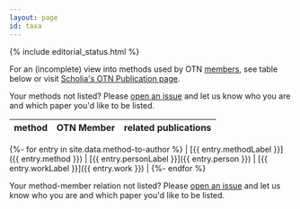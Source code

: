 ```yaml
---
layout: page
id: taxa
---
```


{% include editorial_status.html %}

For an (incomplete) view into methods used by OTN [members](/members), see table below or visit [Scholia's OTN Publication page](https://scholia.toolforge.org/organization/Q112326635).

Your methods not listed? Please [open an issue](https://github.com/open-traits-network/open-traits-network.github.io/issues/open) and let us know who you are and which paper you'd like to be listed. 

|method|OTN Member|related publications|
|---|---|---|
{%- for entry in site.data.method-to-author %}
  | [{{ entry.methodLabel }}]({{ entry.method }}) | [{{ entry.personLabel }}]({{ entry.person }}) | [{{ entry.workLabel }}]({{ entry.work }}) |
{%- endfor %}

Your method-member relation not listed? Please [open an issue](https://github.com/open-traits-network/open-traits-network.github.io/issues/open) and let us know who you are and which paper you'd like to be listed. 
